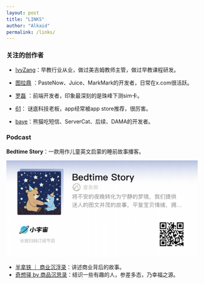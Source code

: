 ```yaml
---
layout: post
title: "LINKS"
author: "Alkaid"
permalink: /links/
---
```






### 关注的创作者

- [IvyZang](h't'tp://www.ivyzang.com)：早教行业从业，做过美吉姆教师主管，做过早教课程研发。

- [图拉鼎](https://imtx.me/) ：PasteNow、Juice、MarkMark的开发者，日常在x.com很活跃。
- [罗磊](https://luolei.org/) ：前端开发者，印象最深刻的是珠峰下测sim卡。
- [61](https://https://61.life/)： 谜底科技老板，app经常被app store推荐，很厉害。
- [baye](https://twitter.com/waylybaye)：熊猫吃短信、ServerCat、后续、DAMA的开发者。



### Podcast

**Bedtime Story**：一款用作儿童英文启蒙的睡前故事播客。

![](../img/70909B6B-5B12-4FA5-B3D9-D4AF3525FE3B.PNG)

- [半拿铁 ｜ 商业沉浮录](https://www.xiaoyuzhoufm.com/podcast/62382c1103bea1ebfffa1c00)：讲述商业背后的故事。
- [奇想驿 by 商品沉思录](https://www.xiaoyuzhoufm.com/podcast/6034daea97755b8fc9c66480)：结识一些有趣的人，参差多态，乃幸福之源。





